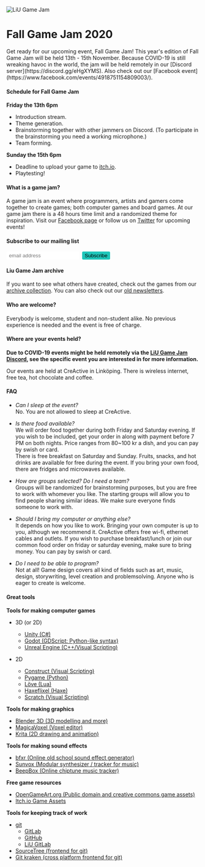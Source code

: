<img src="/static/img/logga.png" alt="LiU Game Jam" id="gamejam-logo">
<h1>Fall Game Jam 2020</h1>
Get ready for our upcoming event, Fall Game Jam!
This year's edition of Fall Game Jam will be held 13th - 15th November.
Because COVID-19 is still wreaking havoc in the world, the jam will be held remotely in our [Discord server](https://discord.gg/eHgXYMS). Also check out our [Facebook event](https://www.facebook.com/events/4918751154809003/).

<h4 class="highlight">Schedule for Fall Game Jam</h4>

**Friday the 13th 6pm**

- Introduction stream.
- Theme generation.
- Brainstorming together with other jammers on Discord. (To participate in the brainstorming you need a working microphone.)
- Team forming.

**Sunday the 15th 6pm**

- Deadline to upload your game to [itch.io](https://itch.io).
- Playtesting!

<h4 class="highlight">What is a game jam?</h4>

A game jam is an event where programmers, artists and gamers come together to create games; both computer games and board games.
At our game jam there is a 48 hours time limit and a randomized theme for inspiration.
Visit our [Facebook page](https://www.facebook.com/liugamejam/) or follow us on [Twitter](https://twitter.com/LiuGameJam) for upcoming events!

<!-- Begin Mailchimp Signup Form -->
<style>
    #mc-embedded-subscribe {
        background-color: #1ec6ba;
        display: inline-block;
        border: none;
        border-radius: 3px;
        padding: 0.25em 0.5em;
    }
    div.clear, .mc-field-group {
        display: inline-block;
    }
    #mce-EMAIL {
        border: none;
        border-radius: 2px;
        padding: 0.25em 0.5em;
    }
</style>
<div id="mc_embed_signup">
<form action="https://liugamejam.us12.list-manage.com/subscribe/post?u=092a6fffba8f6063437a51495&amp;id=c3863c4bf5" method="post" id="mc-embedded-subscribe-form" name="mc-embedded-subscribe-form" class="validate" target="_blank" novalidate>
    <div id="mc_embed_signup_scroll">
        <h4 class="highlight">Subscribe to our mailing list</h4>
        <div class="mc-field-group">
        <input type="email" value="" name="EMAIL" class="required email" id="mce-EMAIL" placeholder="email address">
        </div>
    <div id="mce-responses" class="clear">
        <div class="response" id="mce-error-response" style="display:none"></div>
        <div class="response" id="mce-success-response" style="display:none"></div>
    </div>    <!-- real people should not fill this in and expect good things - do not remove this or risk form bot signups-->
    <div style="position: absolute; left: -5000px;" aria-hidden="true"><input type="text" name="b_092a6fffba8f6063437a51495_c3863c4bf5" tabindex="-1" value=""></div>
    <div class="clear"><input type="submit" value="Subscribe" name="subscribe" id="mc-embedded-subscribe" class="button"></div>
    </div>
</form>
</div>

<!--End mc_embed_signup-->

<h4 class="highlight">Liu Game Jam archive</h4>

If you want to see what others have created, check out the games from our [archive collection](https://itch.io/c/64050/liu-game-jam). You can also check out our [old newsletters](http://us12.campaign-archive2.com/home/?u=092a6fffba8f6063437a51495&id=c3863c4bf5).

<h4 class="highlight">Who are welcome?</h4>

Everybody is welcome, student and non-student alike. No previous experience is needed and the event is free of charge.

<h4 class="highlight">Where are your events held?</h4>

**Due to COVID-19 events might be held remotely via the [LiU Game Jam Discord](https://discord.gg/eHgXYMS), see the specific event you are interested in for more information.**

Our events are held at CreActive in Linköping. There is wireless internet, free tea, hot chocolate and coffee.

<h4 class="highlight">FAQ</h4>

- <em class="highlight">Can I sleep at the event?</em> <br>
No. You are not allowed to sleep at CreActive.

- <em class="highlight">Is there food available?</em> <br>
We will order food together during both Friday and Saturday evening. If you wish to be included, get your order in along with payment before 7 PM on both nights. Price ranges from 80~100 kr a dish, and you can pay by swish or card. <br>
There is free breakfast on Saturday and Sunday. Fruits, snacks, and hot drinks are available for free during the event. If you bring your own food, there are fridges and microwaves available.

- <em class="highlight">How are groups selected? Do I need a team?</em> <br>
Groups will be randomized for brainstorming purposes, but you are free to work with whomever you like. The starting groups will allow you to find people sharing similar ideas. We make sure everyone finds someone to work with.

- <em class="highlight">Should I bring my computer or anything else?</em> <br>
It depends on how you like to work. Bringing your own computer is up to you, although we recommend it. CreActive offers free wi-fi, ethernet cables and outlets. If you wish to purchase breakfast/lunch or join our common food order on friday or saturday evening, make sure to bring money. You can pay by swish or card.

- <em class="highlight">Do I need to be able to program?</em> <br>
Not at all! Game design covers all kind of fields such as art, music, design, storywriting, level creation and problemsolving. Anyone who is eager to create is welcome.

<h4 class="highlight">Great tools</h4>

**Tools for making computer games**

- 3D (or 2D) 
    - [Unity (C#)](http://unity3d.com/)
    - [Godot (GDScript: Python-like syntax)](https://godotengine.org/)
    - [Unreal Engine (C++/Visual Scripting)](https://www.unrealengine.com/)

- 2D
    - [Construct (Visual Scripting)](https://www.scirra.com/)
    - [Pygame (Python)](http://www.pygame.org/)
    - [Löve (Lua)](https://love2d.org/)
    - [Haxeflixel (Haxe)](http://haxeflixel.com/)
    - [Scratch (Visual Scripting)](https://scratch.mit.edu/)

**Tools for making graphics**

- [Blender 3D (3D modelling and more)](https://www.blender.org/)
- [MagicaVoxel (Voxel editor)](https://ephtracy.github.io/)
- [Krita (2D drawing and animation)](https://krita.org/)

**Tools for making sound effects**

- [bfxr (Online old school sound effect generator)](http://www.bfxr.net/)
- [Sunvox (Modular synthesizer / tracker for music)](http://www.warmplace.ru/soft/sunvox/)
- [BeepBox (Online chiptune music tracker)](http://www.beepbox.co/)

**Free game resources**

- [OpenGameArt.org (Public domain and creative commons game assets)](http://opengameart.org/)
- [Itch.io Game Assets](https://itch.io/game-assets)

**Tools for keeping track of work**

- [git](https://git-scm.com/)
    - [GitLab](http://gitlab.com/)
    - [GitHub](http://github.com/)
    - [LiU GitLab](https://gitlab.liu.se/)
- [SourceTree (frontend for git)](https://www.sourcetreeapp.com/)
- [Git kraken (cross platform frontend for git)](https://www.gitkraken.com/)
